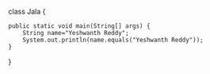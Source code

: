 class Jala {
	
	public static void main(String[] args) {
		String name="Yeshwanth Reddy";
		System.out.println(name.equals("Yeshwanth Reddy"));
	}
}
